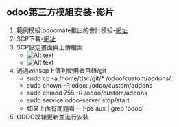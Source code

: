 ## odoo第三方模組安裝-影片
1. 範例模組:odoomate推出的會計模組-[網址](https://apps.odoo.com/apps/modules/16.0/om_account_accountant/)
2. SCP下載-[網址](https://winscp.net/eng/download.php)
3. SCP設定畫面與上傳檔案
   + ![Alt text](https://github.com/ksharry/odoo-repository/blob/main/pic/C1201.png?raw=true)
   + ![Alt text](https://github.com/ksharry/odoo-repository/blob/main/pic/C1202.png?raw=true)
4. 透過winscp上傳到使用者目錄/git
   + sudo cp -a /home/dsc/git/* /odoo/custom/addons/.
   + sudo chown -R odoo: /odoo/custom/addons
   + sudo chmod 755 -R /odoo/custom/addons
   + sudo service odoo-server stop/start
   + 如果上面有問題看一下ps aux | grep 'odoo'
5. ODOO模組更新並進行安裝

